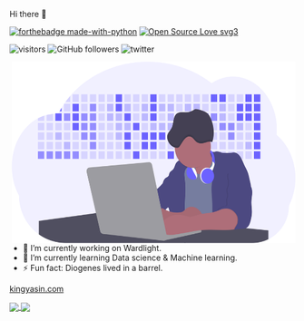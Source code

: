 Hi there 👋

[![forthebadge made-with-python](http://ForTheBadge.com/images/badges/made-with-python.svg)](https://www.python.org/)  [![Open Source Love svg3](https://badges.frapsoft.com/os/v3/open-source.svg?v=103)](https://github.com/ellerbrock/open-source-badges/)



![visitors](https://visitor-badge.glitch.me/badge?page_id=page.id)  ![GitHub followers](https://img.shields.io/github/followers/king1rule?label=follow&logoColor=blue&style=social)  ![twitter](https://img.shields.io/twitter/url?style=social&url=https://twitter.com/1K1NG_1)

  <img align="right" alt="GIF" src="https://github.com/king1rule/king1rule/blob/main/undraw_developer_activity_bv83.svg" width="500" height="320" />


- 🔭 I’m currently working on Wardlight.
- 🌱 I’m currently learning Data science & Machine learning.
- ⚡ Fun fact: Diogenes lived in a barrel. 

[kingyasin.com](http://kingyasin.com)                           




<a href="https://github.com/king1rule/github-readme-stats">
  <img align="center" src="https://github-readme-stats.vercel.app/api?username=king1rule&show_icons=true=true&hide_border=true&&count_private=true&include_all_commits=true&hide=contribs,prs&theme=default" />
</a>
<a href="https://github.com/king1rule/convoychat">
  <img align="center" src="https://github-readme-stats.vercel.app/api/top-langs?username=king1rule&layout=compact&langs_count=8&hide=ruby" />
</a>

